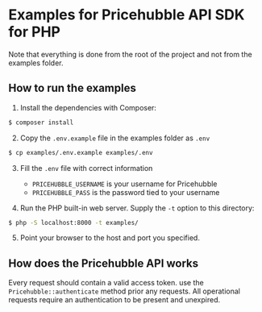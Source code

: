 # Examples for Pricehubble API SDK for PHP

Note that everything is done from the root of the project and not from the examples folder.

## How to run the examples

1. Install the dependencies with Composer:

```bash
$ composer install
```

2. Copy the `.env.example` file in the examples folder as `.env`

```bash
$ cp examples/.env.example examples/.env
```

3. Fill the `.env` file with correct information

    - `PRICEHUBBLE_USERNAME` is your username for Pricehubble
    - `PRICEHUBBLE_PASS` is the password tied to your username

4. Run the PHP built-in web server. Supply the `-t` option to this directory:

```bash
$ php -S localhost:8000 -t examples/
```

5. Point your browser to the host and port you specified.

## How does the Pricehubble API works

Every request should contain a valid access token. use the `Pricehubble::authenticate` method prior any requests.
All operational requests require an authentication to be present and unexpired.
